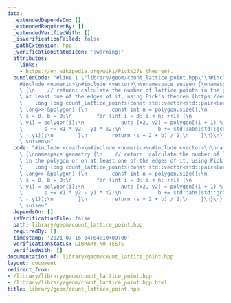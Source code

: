 ```yaml
---
data:
  _extendedDependsOn: []
  _extendedRequiredBy: []
  _extendedVerifiedWith: []
  _isVerificationFailed: false
  _pathExtension: hpp
  _verificationStatusIcon: ':warning:'
  attributes:
    links:
    - https://en.wikipedia.org/wiki/Pick%27s_theorem).
  bundledCode: "#line 1 \"library/geom/count_lattice_point.hpp\"\n#include <cmath>\n\
    #include <numeric>\n#include <vector>\n\nnamespace suisen {\nnamespace geometry\
    \ {\n    // return: calculate the number of lattice points in the polygon or on\
    \ at least one of the edges of it, using Pick's theorem (https://en.wikipedia.org/wiki/Pick%27s_theorem).\n\
    \    long long count_lattice_points(const std::vector<std::pair<long long, long\
    \ long>> &polygon) {\n        const int n = polygon.size();\n        long long\
    \ s = 0, b = 0;\n        for (int i = 0; i < n; ++i) {\n            auto [x1,\
    \ y1] = polygon[i];\n            auto [x2, y2] = polygon[(i + 1) % n];\n     \
    \       s += x1 * y2 - y1 * x2;\n            b += std::abs(std::gcd(x2 - x1, y2\
    \ - y1));\n        }\n        return (s + 2 + b) / 2;\n    }\n}\n} // namespace\
    \ suisen\n"
  code: "#include <cmath>\n#include <numeric>\n#include <vector>\n\nnamespace suisen\
    \ {\nnamespace geometry {\n    // return: calculate the number of lattice points\
    \ in the polygon or on at least one of the edges of it, using Pick's theorem (https://en.wikipedia.org/wiki/Pick%27s_theorem).\n\
    \    long long count_lattice_points(const std::vector<std::pair<long long, long\
    \ long>> &polygon) {\n        const int n = polygon.size();\n        long long\
    \ s = 0, b = 0;\n        for (int i = 0; i < n; ++i) {\n            auto [x1,\
    \ y1] = polygon[i];\n            auto [x2, y2] = polygon[(i + 1) % n];\n     \
    \       s += x1 * y2 - y1 * x2;\n            b += std::abs(std::gcd(x2 - x1, y2\
    \ - y1));\n        }\n        return (s + 2 + b) / 2;\n    }\n}\n} // namespace\
    \ suisen"
  dependsOn: []
  isVerificationFile: false
  path: library/geom/count_lattice_point.hpp
  requiredBy: []
  timestamp: '2021-07-16 04:04:10+09:00'
  verificationStatus: LIBRARY_NO_TESTS
  verifiedWith: []
documentation_of: library/geom/count_lattice_point.hpp
layout: document
redirect_from:
- /library/library/geom/count_lattice_point.hpp
- /library/library/geom/count_lattice_point.hpp.html
title: library/geom/count_lattice_point.hpp
---
```

